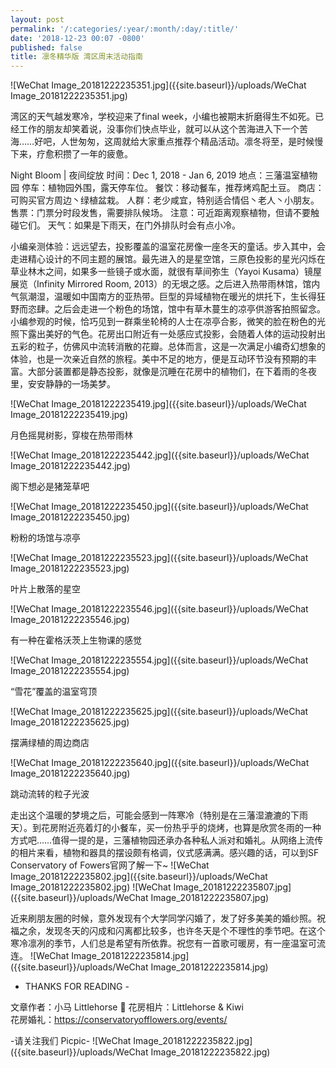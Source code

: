 ```yaml
---
layout: post
permalink: '/:categories/:year/:month/:day/:title/'
date: '2018-12-23 00:07 -0800'
published: false
title: 凛冬精华版 湾区周末活动指南
---
```

 
 ![WeChat Image_20181222235351.jpg]({{site.baseurl}}/uploads/WeChat Image_20181222235351.jpg)

 
湾区的天气越发寒冷，学校迎来了final week，小编也被期末折磨得生不如死。已经工作的朋友却笑着说，没事你们快点毕业，就可以从这个苦海进入下一个苦海……好吧，人世匆匆，这周就给大家重点推荐个精品活动。凛冬将至，是时候慢下来，疗愈积攒了一年的疲惫。 

Night Bloom | 夜间绽放 
时间：Dec 1, 2018 - Jan 6, 2019 
地点：三藩温室植物园 
停车：植物园外围，露天停车位。 
餐饮：移动餐车，推荐烤鸡配土豆。 
商店：可购买官方周边丶绿植盆栽。 
人群：老少咸宜，特别适合情侣丶老人丶小朋友。 
售票：门票分时段发售，需要排队候场。 
注意：可近距离观察植物，但请不要触碰它们。 
天气：如果是下雨天，在门外排队时会有点小冷。 
 
小编亲测体验：远远望去，投影覆盖的温室花房像一座冬天的童话。步入其中，会走进精心设计的不同主题的展馆。最先进入的是星空馆，三原色投影的星光闪烁在草业林木之间，如果多一些镜子或水面，就很有草间弥生（Yayoi Kusama）镜屋展览（Infinity Mirrored Room, 2013）的无垠之感。之后进入热带雨林馆，馆内气氛潮湿，温暖如中国南方的亚热带。巨型的异域植物在暖光的烘托下，生长得狂野而恣肆。之后会走进一个粉色的场馆，馆中有草木蔓生的凉亭供游客拍照留念。小编参观的时候，恰巧见到一群乘坐轮椅的人士在凉亭合影，微笑的脸在粉色的光照下露出美好的气色。花房出口附近有一处感应式投影，会随着人体的运动投射出五彩的粒子，仿佛风中流转消散的花瓣。总体而言，这是一次满足小编奇幻想象的体验，也是一次亲近自然的旅程。美中不足的地方，便是互动环节没有预期的丰富。大部分装置都是静态投影，就像是沉睡在花房中的植物们，在下着雨的冬夜里，安安静静的一场美梦。 

![WeChat Image_20181222235419.jpg]({{site.baseurl}}/uploads/WeChat Image_20181222235419.jpg)

月色摇晃树影，穿梭在热带雨林 
 
![WeChat Image_20181222235442.jpg]({{site.baseurl}}/uploads/WeChat Image_20181222235442.jpg)
 
阁下想必是猪笼草吧 
 
![WeChat Image_20181222235450.jpg]({{site.baseurl}}/uploads/WeChat Image_20181222235450.jpg)
 
 
粉粉的场馆与凉亭 
 
![WeChat Image_20181222235523.jpg]({{site.baseurl}}/uploads/WeChat Image_20181222235523.jpg)
 
叶片上散落的星空 
 
![WeChat Image_20181222235546.jpg]({{site.baseurl}}/uploads/WeChat Image_20181222235546.jpg)
 
有一种在霍格沃茨上生物课的感觉 
 
![WeChat Image_20181222235554.jpg]({{site.baseurl}}/uploads/WeChat Image_20181222235554.jpg)
 
“雪花”覆盖的温室穹顶 
 
 
![WeChat Image_20181222235625.jpg]({{site.baseurl}}/uploads/WeChat Image_20181222235625.jpg)

摆满绿植的周边商店 
 
 
![WeChat Image_20181222235640.jpg]({{site.baseurl}}/uploads/WeChat Image_20181222235640.jpg)
 
跳动流转的粒子光波 
 
走出这个温暖的梦境之后，可能会感到一阵寒冷（特别是在三藩湿漉漉的下雨天）。到花房附近亮着灯的小餐车，买一份热乎乎的烧烤，也算是欣赏冬雨的一种方式吧……值得一提的是，三藩植物园还承办各种私人派对和婚礼。从网络上流传的相片来看，植物和器具的摆设颇有格调，仪式感满满。感兴趣的话，可以到SF Conservatory of Fowers官网了解一下~ 
![WeChat Image_20181222235802.jpg]({{site.baseurl}}/uploads/WeChat Image_20181222235802.jpg)
![WeChat Image_20181222235807.jpg]({{site.baseurl}}/uploads/WeChat Image_20181222235807.jpg)
 
 
 
近来刷朋友圈的时候，意外发现有个大学同学闪婚了，发了好多美美的婚纱照。祝福之余，发现冬天的闪成和闪离都比较多，也许冬天是个不理性的季节吧。在这个寒冷凛冽的季节，人们总是希望有所依靠。祝您有一首歌可暖房，有一座温室可流连。 
 ![WeChat Image_20181222235814.jpg]({{site.baseurl}}/uploads/WeChat Image_20181222235814.jpg)

 
- THANKS FOR READING - 
 
文章作者：小马 Littlehorse 🐴 
花房相片：Littlehorse & Kiwi  
花房婚礼：https://conservatoryofflowers.org/events/ 
 
-请关注我们 Picpic- 
![WeChat Image_20181222235822.jpg]({{site.baseurl}}/uploads/WeChat Image_20181222235822.jpg)
 
